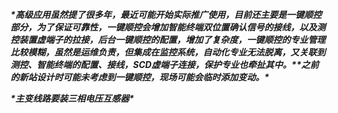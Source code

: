 ***\*高级应用虽然提了很多年，最近可能开始实际推广使用，目前还主要是一键顺控部分，为了保证可靠性，一键顺控会增加智能终端双位置确认信号的接线，以及测控装置虚端子的拉接，后台一键顺控的配置，增加了复杂度，一键顺控的专业管理比较模糊，虽然是运维负责，但集成在监控系统，自动化专业无法脱离，又关联到测控、智能终端的配置、接线，SCD虚端子连接，保护专业也牵扯其中。\*******\*之前的新站设计时可能未考虑到一键顺控，现场可能会临时添加变动。\****

***\*主变线路要装三相电压互感器\****